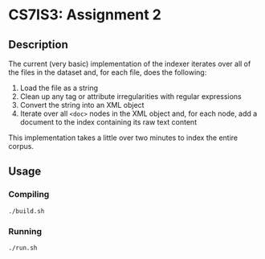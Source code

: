 # CS7IS3: Assignment 2

## Description

The current (very basic) implementation of the indexer iterates over all of the files in the dataset and, for each file, does the following:

1. Load the file as a string
2. Clean up any tag or attribute irregularities with regular expressions
3. Convert the string into an XML object
4. Iterate over all `<doc>` nodes in the XML object and, for each node, add a document to the index containing its raw text content

This implementation takes a little over two minutes to index the entire corpus.

## Usage

### Compiling

`./build.sh`

### Running

`./run.sh`
